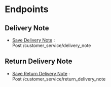 # Endpoints

## Delivery Note

- [Save Delivery Note](customer_service_delivery_note_api_post_delivery_note.md) : <br> Post /customer_service/delivery_note

## Return Delivery Note

- [Save Return Delivery Note](customer_service_delivery_note_api_post_return_delivery_note.md) : <br> Post /customer_service/return_delivery_note
